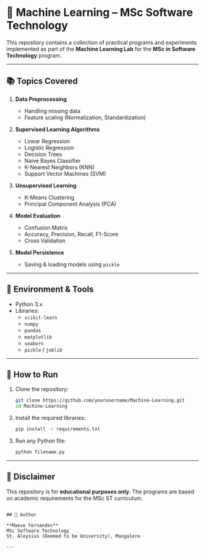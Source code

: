# 🤖 Machine Learning – MSc Software Technology

This repository contains a collection of practical programs and experiments implemented as part of the **Machine Learning Lab** for the **MSc in Software Technology** program.

---

## 📚 Topics Covered

1. **Data Preprocessing**
   - Handling missing data
   - Feature scaling (Normalization, Standardization)

2. **Supervised Learning Algorithms**
   - Linear Regression
   - Logistic Regression
   - Decision Trees
   - Naive Bayes Classifier
   - K-Nearest Neighbors (KNN)
   - Support Vector Machines (SVM)

3. **Unsupervised Learning**
   - K-Means Clustering
   - Principal Component Analysis (PCA)

4. **Model Evaluation**
   - Confusion Matrix
   - Accuracy, Precision, Recall, F1-Score
   - Cross Validation

5. **Model Persistence**
   - Saving & loading models using `pickle`

---

## 🧪 Environment & Tools

- Python 3.x
- Libraries:
  - `scikit-learn`
  - `numpy`
  - `pandas`
  - `matplotlib`
  - `seaborn`
  - `pickle` / `joblib`

---

## 📝 How to Run

1. Clone the repository:
   ```bash
   git clone https://github.com/yourusername/Machine-Learning.git
   cd Machine-Learning
   ```

2. Install the required libraries:

   ```bash
   pip install -r requirements.txt
   ```

3. Run any Python file:

   ```bash
   python filename.py
   ```

---

## 📌 Disclaimer
This repository is for **educational purposes only**. The programs are based on academic requirements for the MSc ST curriculum.
```

## 🧠 Author

**Maeve Fernandes**
MSc Software Technology
St. Aloysius (Deemed to be University), Mangalore

---
